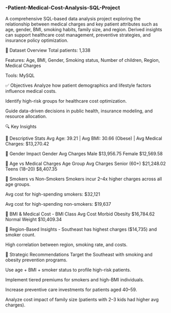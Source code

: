 ### -Patient-Medical-Cost-Analysis-SQL-Project
A comprehensive SQL-based data analysis project exploring the relationship between medical charges and key patient attributes such as age, gender, BMI, smoking habits, family size, and region. Derived insights can support healthcare cost management, preventive strategies, and insurance policy optimization.

📁 Dataset Overview
Total patients: 1,338

Features: Age, BMI, Gender, Smoking status, Number of children, Region, Medical Charges

Tools: MySQL 

✅ Objectives
Analyze how patient demographics and lifestyle factors influence medical costs.

Identify high-risk groups for healthcare cost optimization.

Guide data-driven decisions in public health, insurance modeling, and resource allocation.

🔍 Key Insights

📌 Descriptive Stats
Avg Age: 39.21 | Avg BMI: 30.66 (Obese) | Avg Medical Charges: $13,270.42

📌 Gender Impact
Gender	Avg Charges
Male	$13,956.75
Female	$12,569.58

📌 Age vs Medical Charges
Age Group	Avg Charges
Senior (60+)	$21,248.02
Teens (18–20)	$8,407.35

📌 Smokers vs Non-Smokers
Smokers incur 2–4x higher charges across all age groups.

Avg cost for high-spending smokers: $32,121

Avg cost for high-spending non-smokers: $19,637

📌 BMI & Medical Cost - 
 BMI Class	Avg Cost
Morbid Obesity	$16,784.62
Normal Weight	$10,409.34

📌 Region-Based Insights - 
 Southeast has highest charges ($14,735) and smoker count.

High correlation between region, smoking rate, and costs.

🧠 Strategic Recommendations
Target the Southeast with smoking and obesity prevention programs.

Use age + BMI + smoker status to profile high-risk patients.

Implement tiered premiums for smokers and high-BMI individuals.

Increase preventive care investments for patients aged 40–59.

Analyze cost impact of family size (patients with 2–3 kids had higher avg charges).


